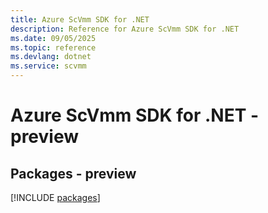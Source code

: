 ```yaml
---
title: Azure ScVmm SDK for .NET
description: Reference for Azure ScVmm SDK for .NET
ms.date: 09/05/2025
ms.topic: reference
ms.devlang: dotnet
ms.service: scvmm
---
```

# Azure ScVmm SDK for .NET - preview
## Packages - preview
[!INCLUDE [packages](scvmm-index.md)]